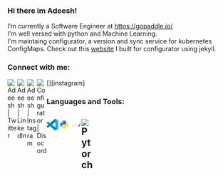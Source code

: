 ### Hi there im Adeesh!

I’m currently a Software Engineer at https://gopaddle.io/ <br />
I'm well versed with python and Machine Learning. <br />
I'm maintaing configurator, a version and sync service for kubernetes ConfigMaps.
Check out this [website](https://gopaddle-io.github.io/configurator/) I built for configurator using jekyll.


### Connect with me:

[<img align="left" alt="Adeesh | Twitter" width="22px" src="https://cdn.jsdelivr.net/npm/simple-icons@v3/icons/twitter.svg" />][twitter]
[<img align="left" alt="Adeesh | LinkedIn" width="22px" src="https://cdn.jsdelivr.net/npm/simple-icons@v3/icons/linkedin.svg" />][linkedin]
[<img align="left" alt="Adeesh | Instagram" width="22px" src="https://cdn.jsdelivr.net/npm/simple-icons@v3/icons/instagram.svg" />][instagram]
[<img align="left" alt="Configurator | Disocord" width="22px" src="https://cdn.jsdelivr.net/npm/simple-icons@v3/icons/discord.svg" />][discord]<br />

### Languages and Tools:

[<img align="left" alt="Visual Studio Code" width="26px" src="https://raw.githubusercontent.com/github/explore/80688e429a7d4ef2fca1e82350fe8e3517d3494d/topics/visual-studio-code/visual-studio-code.png" />][vscode]
[<img align="left" alt="Python" width="26px" src="https://raw.githubusercontent.com/github/explore/80688e429a7d4ef2fca1e82350fe8e3517d3494d/topics/python/python.png" />][python]
[<img align="left" alt="Jekyll" width="26px" src="https://raw.githubusercontent.com/github/explore/78df643247d429f6cc873026c0622819ad797942/topics/jekyll/jekyll.png" />][jekyll]
[<img align="left" alt="Pytorch" width="26px" src="https://pytorch.org/assets/images/pytorch-logo.png" />][pytorch]
<br />
<br />
---

[twitter]: https://twitter.com/AdeeshDevanand
[linkedin]: https://www.linkedin.com/in/adeesh-devanand-7a564820a/
[discord]: https://discord.gg/dr24Z4BmP8
[vscode]: https://code.visualstudio.com/
[python]: https://www.python.org/
[jekyll]: https://jekyllrb.com/
[pytorch]: https://pytorch.org/
